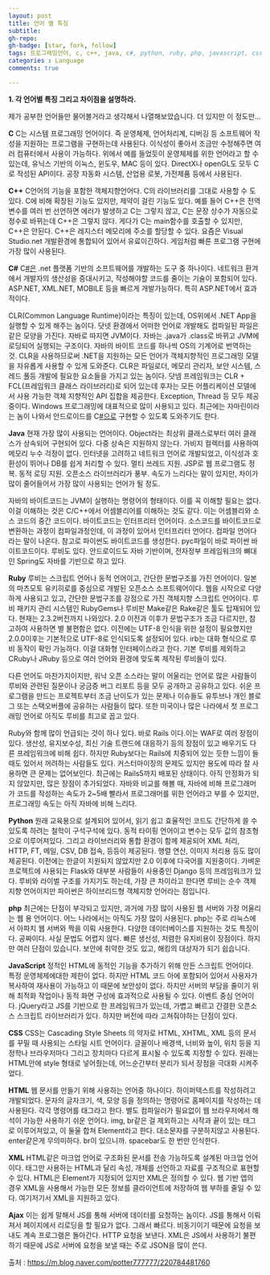 ```yaml
---
layout: post
title: 언어 별 특징
subtitle: 
gh-repo: 
gh-badge: [star, fork, follow]
tags: 프로그래밍언어, c, c++, java, c#, python, ruby, php, javascript, css, html, xml, ajax
categories : Language 
comments: true

---
```


**1. 각 언어별 특징 그리고 차이점을 설명하라.**

제가 공부한 언어들만 물어볼거라고 생각해서 나열해보았습니다. 더 있지만 이 정도만...

**C**
C는 시스템 프로그래밍 언어이다. 즉 운영체제, 언어처리계, 디버깅 등 소프트웨어 작성을 지원하는 프로그램을 구현하는데 사용된다. 이식성이 좋아서 조금만 수정해주면 여러 컴퓨터에서 사용이 가능하다. 위에서 예를 들었듯이 운영체제를 위한 언어라고 할 수 있는데, 유닉스 기반의 이눅스, 윈도우, MAC 등이 있다. DirectX나 openGL도 모두 C로 작성된 API이다. 공장 자동화 시스템, 산업용 로봇, 가전제품 등에서 사용된다.

**C++**
C언어의 기능을 포함한 객체지향언어다. C의 라이브러리를 그대로 사용할 수 도 있다. C에 비해 확장된 기능도 있지만, 제약이 걸린 기능도 있다. 예를 들어 C++은 전역변수를 여러 번 선언하면 에러가 발생하고 C는 그렇지 않고, C는 문장 상수가 자동으로 정수로 바뀌는데 C++은 그렇지 않다. 게다가 C는 main함수를 호출할 수 있지만, C++은 안된다. C++은 레지스터 메모리에 주소를 할당할 수 있다. 요즘은 Visual Studio.net 개발환경에 통합되어 있어서 유료이긴하다. 게임처럼 빠른 프로그램 구현에 가장 많이 사용된다.

**C#**
C[#은](https://m.blog.naver.com/BlogTagView.nhn?blogId=potter777777&pushNavigation=true&tagName=은) .net 플랫폼 기반의 소프트웨어를 개발하는 도구 중 하나이다. 네트워크 환겨에서 개발자의 생산성을 증대시키고, 작성해야할 코드를 줄이는 기술이 포함되어 있다. ASP.NET, XML.NET, MOBILE 등을 빠르게 개발가능하다. 특히 ASP.NET에서 효과적이다.

CLR(Common Language Runtime)이라는 특징이 있는데, OS위에서 .NET App을 실행할 수 있게 해주는 놈이다. 닷넷 환경에서 어떠한 언어로 개발해도 컴파일된 파일은 같은 모양을 가진다. 자바로 따지면 JVM이다. 자바는 .java가 .class로 바뀌고 JVM에 로딩되어 실행되는 구조이다. 자바의 바이트 코드를 하나씩 OS의 기계어로 번역하는 것. CLR을 사용하므로써 .NET을 지원하는 모든 언어가 객체지향적인 프로그래밍 모델을 자유롭게 사용할 수 있게 도와준다. CLR은 파일로더, 메모리 관리자, 보안 시스템, 스레드 풀등 개발에 필요한 요소들을 가지고 있는 놈이다. 닷넴 프레임워크는 CLR + FCL(프레임워크 클래스 라이브러리)로 되어 있는데 후자는 모든 어플리케이션 모델에서 사용 가능한 객체 지향적인 API 집합을 제공한다. Exception, Thread 등 모두 제공중이다. Windows 프로그래밍에 대표적으로 많이 사용되고 있다. 최근에는 자마린이라는 놈이 나와서 안드로이드를 C[#으로](https://m.blog.naver.com/BlogTagView.nhn?blogId=potter777777&pushNavigation=true&tagName=으로) 구현할 수 있도록 도와주기도 한다.

**Java**
현재 가장 많이 사용되는 언어이다. Object라는 최상위 클래스로부터 여러 클래스가 상속되어 구현되어 있다. 다중 상속은 지원하지 않는다. 가비지 컬렉터를 사용하여 메모리 누수 걱정이 없다. 인터넷을 고려하고 네트워크 언어로 개발되었고, 이식성과 호환성이 뛰어나  DB를 쉽게 처리할 수 있다. 멀티 쓰레드 지원. JSP로 웹 프로그램도 정복. 동적 로딩 지원. 오픈소스 라이브러리가 풍부. 속도가 느리다는 말이 있지만, 차이가 많이 줄어들어서 가장 많이 사용되는 언어가 될 정도.

자바의 바이트코드는 JVM이 실행하는 명령어의 형태이다. 이를 꼭 이해할 필요는 없다. 이걸 이해하는 것은 C/C++에서 어셈블리어를 이해하는 것도 같다. 이는 어셈블리와 소스 코드의 중간 코드이다. 바이트코드는 인터프리터 언어이다. 소스코드를 바이트코드로 변환하는 과정이 컴파일과정인데, 이 과정이 있어서 인터프리터 언어다. 컴파일 언어다라는 말이 나온다. 참고로 파이썬도 바이트코드를 생성한다. pyc파일이 바로 파이썬 바이트코드이다. 루비도 있다. 안드로이드도 자바 기반이며, 전자정부 프레임워크의 뼈대인 Spring도 자바를 기반으로 하고 있다.

**Ruby**
루비는 스크립트 언어나 동적 언어이고, 간단한 문법구조를 가진 언어이다. 일본의 마츠모토 유키히로를 중심으로 개발된 오픈소스 소프트웨어이다. 웹을 시작으로 다양하게 사용되고 있고, 간단한 문법구조를 강점으로 가진 객체지향 스크립트 언어이다. 루비 패키지 관리 시스템인 RubyGems나 루비판 Make같은 Rake같은 툴도 탑재되어 있다. 현재는 2.3.2버전까지 나와있다. 2.0 이전과 이후가 문법구조가 조금 다르지만, 참고하여 사용하면 별 불편함은 없다. 이전에는 UTF-8 인식을 위한 설정이 필요했지만 2.0.0이후는 기본적으로 UTF-8로 인식되도록 설정되어 있다. irb는 대화 형식으로 루비 동작이 확인 가능하다. 이걸 대화형 인터페이스라고 한다. 기본 루비를 제외하고 CRuby나 JRuby 등으로 여러 언어와 환경에 맞도록 제작된 루비들이 있다.

다른 언어도 마찬가지이지만, 워낙 오픈 소스라는 말이 어울리는 언어로 많은 사람들이 루비와 관련된 질문이나 궁금증 버그 리포트 등을 모두 공개하고 공유하고 있다. 쉬운 프로그램을 만드는 프로젝트부터 조금 난이도가 있는 문제나 이슈들도 유투브나 개인 블로그 또는 스택오버플에 공유하는 사람들이 많다. 또한 미국이나 많은 나라에서 첫 프로그래밍 언어로 아직도 루비를 최고로 꼽고 있다. 

Ruby와 함께 많이 언급되는 것이 하나 있다. 바로 Rails 이다.이는 WAF로 여러 장점이 있다. 생산성, 유지보수성, 최신 기술 트랜드에 대응하기 등의 장점이 있고 배우기도 다른 프레임워크에 비해 쉽다. 하지만 Ruby보다는 Rails에 치중되어 있는 듯한 느낌이 들 때도 있어서 꺼려하는 사람들도 있다. 커스터마이징의 문제도 있지만 용도에 따라 잘 사용하면 큰 문제는 없어보인다. 최근에는 Rails5까지 배포된 상태이다. 아직 안정화가 되지 않았지만, 많은 장점이 추가되었다. 자바와 비교를 해볼 때, 자바에 비해 프로그래머가 코드를 작성하는 속도가 2~5배 빨라서 프로그래머를 위한 언어라고 부를 수 있지만, 프로그래밍 속도는 아직 자바에 비해 느리다.

**Python**
원래 교육용으로 설계되어 있어서, 읽기 쉽고 효율적인 코드도 간단하게 쓸 수 있도록 하려는 철학이 구석구석에 있다. 동적 타이핑 언어이고 변수는 모두 값의 참조형으로 이루어져있다. 그리고 라이브러리와 통합 환경이 함께 제공되어 XML 처리, HTTP, FT, 메일, CSV, DB 접속, 등등이 제공된다. 행렬 연산, 이미지 처리용 등도 많이 제공된다. 이전에는 한글이 지원되지 않았지만 2.0 이후에 다국어를 지원중이다. 가벼운 프로젝트에 사용되는 Flask와 대부분 사람들이 사용중인 Django 등의 프레임워크가 있다. 루비와 라이벌 구조를 가지기도 하는데, 가장 큰 차이라고 한다면 루비는 순수 객제지향 언어이지만 파이썬은 하이브리드형 객체지향 언어라는 점입니다. 

**php**
최근에는 단점이 부각되고 있지만, 과거에 가장 많이 사용된 웹 서버와 가장 어울리는 웹 용 언어이다. 어느 나라에서는 아직도 가장 많이 사용된다. php는 주로 리눅스에서 아파치 웹 서버와 짝을 이뤄 사용한다. 다양한 데이터베이스를 지원하는 것도 특징이다. 공짜이다. 사실 문법도 어렵지 않다. 빠른 생선성, 저렴한 유지비용이 장점이다. 하지만 여러 단점이 있습니다. 보안에 취약한 것도 있고, 해킹의 대상자가 되기 쉽습니다.

**JavaScript**
정적인 HTML에 동적인 기능을 추가하기 위해 만든 스크립트 언어이다. 특정 운영체제에대한 제한이 없다. 하지만 HTML 코드 아에 포함되어 있어서 사용자가 복사하여 재사용이 가능하고 이 때문에 보안성이 없다. 하지만 서버의 부담을 줄이기 위해 최적화 작업이나 동적 화면 구성에 효과적으로 사용될 수 있다. 이벤트 중심 언어이다. jQuery라고 JS를 기반으로 한 프레임워크가 있는데, 가볍고 빠르고 간결한 오픈소스 스크립트 라이브러리가 있다. 하지만 버전에 따라 고쳐줘야하는 단점이 있다.

**CSS**
CSS는 Cascading Style Sheets 의 약자로 HTML, XHTML, XML 등의 문서를 꾸밀 때 사용되는 스타일 시트 언어이다. 글꼴이나 배경색, 너비와 높이, 위치 등을 지정학나 브라우저마다 그리고 장치마다 다르게 표시될 수 있도록 지정할 수 있다. 원래는 HTML안에 style 형태로 넣어줬는데, 어느순간부터 분리가 되서 장점을 극대화 시켜주었다.

**HTML**
웹 문서를 만들기 위해 사용하는 언어중 하나이다. 하이퍼텍스트를 작성하려고 개발되었다. 문자의 글자크기, 색, 모양 등을 정의하는 명령어로 홈페이지를 작성하는 데 사용된다. 각각 명령어를 태그라고 한다. 별도 컴파일러가 필요없이 웹 브라우저에서 해석이 가능한 사용하기 쉬운 언어다. img, br같은 걸 제외하고는 시작과 끝이 있는 태그로 이루어져있고, 이 둘울 합쳐 Element라고 한다. 대소문자를 구분하지않고 사용된다. enter같은게 무의미하다. br이 있으니까. spacebar도 한 번만 인식한다.

**XML**
HTML같은 마크업 언어로 구조화된 문서를 전송 가능하도록 설계된 마크업 언어이다. 태그만 사용하는 HTML과 달리 속성, 개체를 선언하고 자료를 구조적으로 표현할 수 있다. HTML은 Element가 지정되어 있지만 XML은 정의할 수 있다. 웹 기반 앱의 경우 XML을 사용해서 가능한 모든 정보를 클라이언트에 저장하여 웹 부하를 줄일 수 있다. 여기저기서 XML을 지원하고 있다.

**Ajax**
이는 쉽게 말해서 JS를 통해 서버에 데이터를 요청하는 놈이다. JS를 통해서 이뤄져서 페이지에서 리로딩을 할 필요가 없다. 그래서 빠르다. 비동기이기 때문에 요청을 보내도 계속 프로그램은 돌아간다. HTTP 요청을 보낸다. XML은 JS에서 사용하기 불편하기 때문에 JS로 서버에 요청을 보낼 때는 주로 JSON을 많이 쓴다.



출처 : https://m.blog.naver.com/potter777777/220784481760